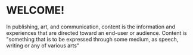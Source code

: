 

# WELCOME!

In publishing, art, and communication, content is the information and experiences that are directed toward an end-user or audience. Content is "something that is to be expressed through some medium, as speech, writing or any of various arts"
